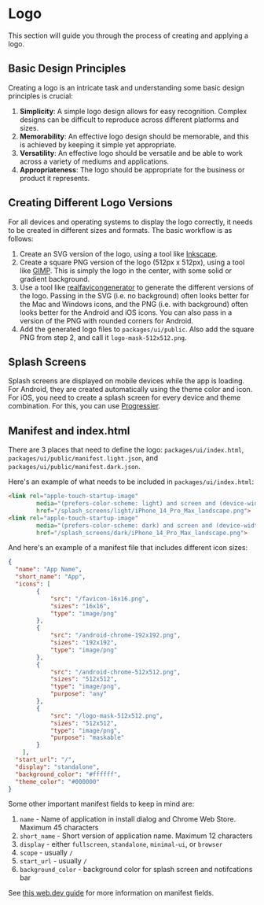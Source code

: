 # Logo
This section will guide you through the process of creating and applying a logo.

## Basic Design Principles
Creating a logo is an intricate task and understanding some basic design principles is crucial:

1. **Simplicity**: A simple logo design allows for easy recognition. Complex designs can be difficult to reproduce across different platforms and sizes.  
2. **Memorability**: An effective logo design should be memorable, and this is achieved by keeping it simple yet appropriate.  
3. **Versatility**: An effective logo should be versatile and be able to work across a variety of mediums and applications.   
4. **Appropriateness**: The logo should be appropriate for the business or product it represents.  

## Creating Different Logo Versions
For all devices and operating systems to display the logo correctly, it needs to be created in different sizes and formats. The basic workflow is as follows:
1. Create an SVG version of the logo, using a tool like [Inkscape](https://inkscape.org/).  
2. Create a square PNG version of the logo (512px x 512px), using a tool like [GIMP](https://www.gimp.org/). This is simply the logo in the center, with some solid or gradient background.  
3. Use a tool like [realfavicongenerator](https://realfavicongenerator.net/) to generate the different versions of the logo. Passing in the SVG (i.e. no background) often looks better for the Mac and Windows icons, and the PNG (i.e. with background) often looks better for the Android and iOS icons. You can also pass in a version of the PNG with rounded corners for Android.  
4. Add the generated logo files to `packages/ui/public`. Also add the square PNG from step 2, and call it `logo-mask-512x512.png`.

## Splash Screens
Splash screens are displayed on mobile devices while the app is loading. For Android, they are created automatically using the theme color and icon. For iOS, you need to create a splash screen for every device and theme combination. For this, you can use [Progressier](https://progressier.com/pwa-icons-and-ios-splash-screen-generator).  

## Manifest and index.html  
There are 3 places that need to define the logo: `packages/ui/index.html`, `packages/ui/public/manifest.light.json`, and `packages/ui/public/manifest.dark.json`.

Here's an example of what needs to be included in `packages/ui/index.html`:

```html
<link rel="apple-touch-startup-image"
        media="(prefers-color-scheme: light) and screen and (device-width: 430px) and (device-height: 932px) and (-webkit-device-pixel-ratio: 3) and (orientation: landscape)"
        href="/splash_screens/light/iPhone_14_Pro_Max_landscape.png">
<link rel="apple-touch-startup-image"
        media="(prefers-color-scheme: dark) and screen and (device-width: 430px) and (device-height: 932px) and (-webkit-device-pixel-ratio: 3) and (orientation: landscape)"
        href="/splash_screens/dark/iPhone_14_Pro_Max_landscape.png">
```

And here's an example of a manifest file that includes different icon sizes:

```json
{
  "name": "App Name",
  "short_name": "App",
  "icons": [
        {
            "src": "/favicon-16x16.png",
            "sizes": "16x16",
            "type": "image/png"
        },
        {
            "src": "/android-chrome-192x192.png",
            "sizes": "192x192",
            "type": "image/png"
        },
        {
            "src": "/android-chrome-512x512.png",
            "sizes": "512x512",
            "type": "image/png",
            "purpose": "any"
        },
        {
            "src": "/logo-mask-512x512.png",
            "sizes": "512x512",
            "type": "image/png",
            "purpose": "maskable"
        }
    ],
  "start_url": "/",
  "display": "standalone",
  "background_color": "#ffffff",
  "theme_color": "#000000"
}
```
Some other important manifest fields to keep in mind are: 
1. `name` - Name of application in install dialog and Chrome Web Store. Maximum 45 characters  
2. `short_name` - Short version of application name. Maximum 12 characters  
3. `display` - either `fullscreen`, `standalone`, `minimal-ui`, or `browser`  
4. `scope` - usually `/`
4. `start_url` - usually `/`  
5. `background_color` - background color for splash screen and notifcations bar  

See [this web.dev guide](https://web.dev/add-manifest/) for more information on manifest fields.